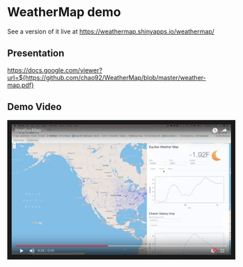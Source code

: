# WeatherMap demo

See a version of it live at https://weathermap.shinyapps.io/weathermap/

## Presentation
https://docs.google.com/viewer?url=${https://github.com/chao92/WeatherMap/blob/master/weather-map.pdf}

## Demo Video
<p align="center">
<a href="https://www.youtube.com/watch?v=rZcj8Bn3K4M
" target="_blank"><img src="weathermap.png" 
alt="IMAGE ALT TEXT HERE" width="550" height="300" border="10" /></a>
</p>
